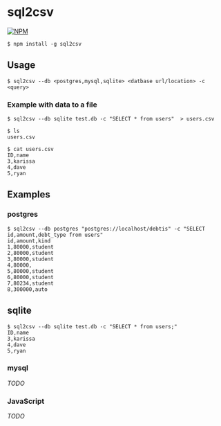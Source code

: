# sql2csv

[![NPM](https://nodei.co/npm/sql2csv.png)](https://nodei.co/npm/sql2csv/)

```
$ npm install -g sql2csv
```

## Usage
```
$ sql2csv --db <postgres,mysql,sqlite> <datbase url/location> -c <query>
```

### Example with data to a file
```
$ sql2csv --db sqlite test.db -c "SELECT * from users"  > users.csv

$ ls
users.csv

$ cat users.csv
ID,name
3,karissa
4,dave
5,ryan
```

## Examples

### postgres

```
$ sql2csv --db postgres "postgres://localhost/debtis" -c "SELECT id,amount,debt_type from users"
id,amount,kind
1,80000,student
2,80000,student
3,80000,student
4,80000,
5,80000,student
6,80000,student
7,80234,student
8,300000,auto
```


## sqlite

```
$ sql2csv --db sqlite test.db -c "SELECT * from users;"
ID,name
3,karissa
4,dave
5,ryan
```

### mysql

*TODO*

### JavaScript
*TODO*
